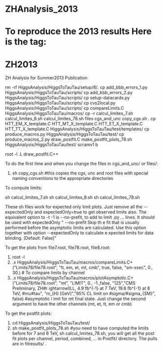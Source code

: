 ZHAnalysis_2013
===============

To reproduce the 2013 results Here is the tag:
===============
ZH2013
===============



ZH Analysis  for Summer2013 Publication


rm -rf HiggsAnalysis/HiggsToTauTau/setup/8/*.*
cp add_bbb_errors_1.py HiggsAnalysis/HiggsToTauTau/scripts/ 
cp add_bbb_errors_2.py HiggsAnalysis/HiggsToTauTau/scripts/ 
cp setup-datacards.py HiggsAnalysis/HiggsToTauTau/scripts/
cp cvs2local.py  HiggsAnalysis/HiggsToTauTau/scripts/
cp compareLimits.C  HiggsAnalysis/HiggsToTauTau/macros/ 
cp  -r calcul_limites_7.sh calcul_limites_8.sh calcul_limites_78.sh files  cgs_and_unc copy_cgs.sh .
cp HTT_EM_X_template.C HTT_MT_X_template.C HTT_ET_X_template.C HTT_TT_X_template.C  HiggsAnalysis/HiggsToTauTau/test/templates/
cp produce_macros.py  HiggsAnalysis/HiggsToTauTau/test/
cp produce_macros_2.py draw_postfit.C make_postfit_plots_78.sh  HiggsAnalysis/HiggsToTauTau/test/
scramv1 b

root -l
.L draw_postfit.C++

To do the first time and when you change the files in cgs_and_unc/ or files/:

1. sh copy_cgs.sh #this copies the cgs, unc and root files with special naming conventions to the appropriate directories

To compute limits:

 sh calcul_limites_7.sh 
 sh calcul_limites_8.sh 
 sh calcul_limites_78.sh

These sh files work for expected only limit plots. Just remove all the --expectedOnly and expectedOnly=true to get observed limits also.
The equivalent option to -t -1 is --no-prefit, to add to limit .py ... lines. It should be used with expectedOnly " --no-prefit         Skip th
e fit that is usually performed before the asymptotic limits are calculated. Use this option together with option --expectedOnly to calculate e
xpected limits for data blinding. [Default: False]"

To get the plots from file7.root, file78.root, file8.root:
1. root -l
2.  .x HiggsAnalysis/HiggsToTauTau/macros/compareLimits.C+("Limits78/file78.root", "tt, em, et, mt, cmb", true, false, "sm-xsec", 0., 30.) # To
 compare limits by channel
3.  .x HiggsAnalysis/HiggsToTauTau/macros/plotAsymptotic.C+("Limits78/file78.root", "mt", "LIMIT", 0., -1.,false, "125","CMS Preliminary,  ZH#r
ightarrowllLL,  4.9 fb^{-1} at 7 TeV, 19.8 fb^{-1} at 8 TeV, #mu#tau", "m_{H} [GeV]","95% CL limit on #sigma/#sigma_{SM}", false) #asymptotic l
imit for mt final state. Just change the second argument to have the other channels (mt, et, tt, em or cmb)

To get the postfit plots:
1. cd HiggsAnalysis/HiggsToTauTau/test/
2. sh make_postfit_plots_78.sh #you need to have computed the limits before for 7 and 8 TeV, sh calcul_limites_78.sh, you will get all the post
fit plots per channel, period, combined, ... in Postfit/ directory. The pulls are in fitresults/ .
